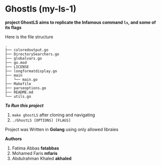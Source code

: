 # Ghostls (my-ls-1)

**project GhostLS aims to replicate the Infamous command `ls`, and some of its flags**

Here is the file structure
```
.
├── coloredoutput.go
├── DirectorySearchers.go
├── globalvars.go
├── go.mod
├── LICENSE
├── longformatdisplay.go
├── main
│   └── main.go
├── Makefile
├── parseoptions.go
├── README.md
└── utils.go
```
***To Run this project***

1. `make ghostLS` after cloning and navigating
2. `./GhostLS [OPTIONS] [FLAGS]`

Project was Written in **Golang** using only allowed libraies

**Authors**

1. Fatima Abbas **fatabbas**
2. Mohamed Faris **mfaris**
3. Abdulrahman Khaled **akhaled**
